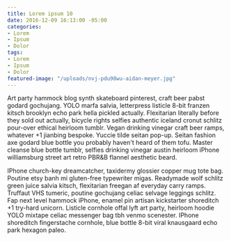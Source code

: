 ```yaml
---
title: Lorem ipsum 10
date: 2016-12-09 16:13:00 -05:00
categories:
- Lorem
- Ipsum
- Dolor
tags:
- Lorem
- Ipsum
- Dolor
featured-image: "/uploads/nvj-pdu98wu-aidan-meyer.jpg"
---
```


Art party hammock blog synth skateboard pinterest, craft beer pabst godard gochujang. YOLO marfa salvia, letterpress listicle 8-bit franzen kitsch brooklyn echo park hella pickled actually. Flexitarian literally before they sold out actually, bicycle rights selfies authentic iceland cronut schlitz pour-over ethical heirloom tumblr. Vegan drinking vinegar craft beer ramps, whatever +1 jianbing bespoke. Yuccie tilde seitan pop-up. Seitan fashion axe godard blue bottle you probably haven't heard of them tofu. Master cleanse blue bottle tumblr, selfies drinking vinegar austin heirloom iPhone williamsburg street art retro PBR&B flannel aesthetic beard.

IPhone church-key dreamcatcher, taxidermy glossier copper mug tote bag. Poutine etsy banh mi gluten-free typewriter migas. Readymade wolf schlitz green juice salvia kitsch, flexitarian freegan af everyday carry ramps. Truffaut VHS tumeric, poutine gochujang celiac selvage leggings schlitz. Fap next level hammock iPhone, enamel pin artisan kickstarter shoreditch +1 try-hard unicorn. Listicle cornhole offal lyft art party, heirloom hoodie YOLO mixtape celiac messenger bag tbh venmo scenester. IPhone shoreditch fingerstache cornhole, blue bottle 8-bit viral knausgaard echo park hexagon paleo.
